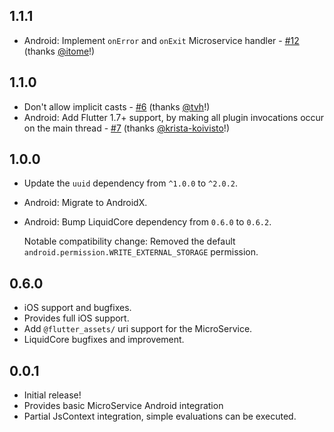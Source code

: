 ## 1.1.1

- Android: Implement `onError` and `onExit` Microservice handler - [#12](https://github.com/j0j00/flutter_liquidcore/pull/12) (thanks [@itome](https://github.com/itome)!)

## 1.1.0

- Don't allow implicit casts - [#6](https://github.com/j0j00/flutter_liquidcore/pull/6) (thanks [@tvh](https://github.com/tvh)!)
- Android: Add Flutter 1.7+ support, by making all plugin invocations occur on the main thread - [#7](https://github.com/j0j00/flutter_liquidcore/pull/7) (thanks [@krista-koivisto](https://github.com/krista-koivisto)!) 

## 1.0.0

- Update the `uuid` dependency from `^1.0.0` to `^2.0.2`.
- Android: Migrate to AndroidX.
- Android: Bump LiquidCore dependency from `0.6.0` to `0.6.2`.

    Notable compatibility change: Removed the default `android.permission.WRITE_EXTERNAL_STORAGE` permission.

## 0.6.0

- iOS support and bugfixes.
- Provides full iOS support.
- Add `@flutter_assets/` uri support for the MicroService.
- LiquidCore bugfixes and improvement.

## 0.0.1

- Initial release!
- Provides basic MicroService Android integration
- Partial JsContext integration, simple evaluations can be executed.
